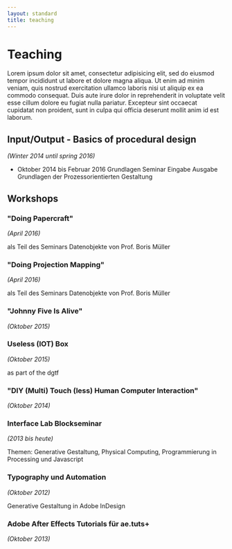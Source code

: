 ```yaml
---  
layout: standard
title: teaching
---  
```


# Teaching  

Lorem ipsum dolor sit amet, consectetur adipisicing elit, sed do eiusmod tempor incididunt ut labore et dolore magna aliqua. Ut enim ad minim veniam, quis nostrud exercitation ullamco laboris nisi ut aliquip ex ea commodo consequat. Duis aute irure dolor in reprehenderit in voluptate velit esse cillum dolore eu fugiat nulla pariatur. Excepteur sint occaecat cupidatat non proident, sunt in culpa qui officia deserunt mollit anim id est laborum.  

## Input/Output - Basics of procedural design  

_(Winter 2014 until spring 2016)_  

- Oktober 2014 bis Februar 2016 Grundlagen Seminar Eingabe Ausgabe Grundlagen der Prozessorientierten Gestaltung 

## Workshops

### "Doing Papercraft"

_(April 2016)_  

als Teil des Seminars Datenobjekte von Prof. Boris Müller


### "Doing Projection Mapping"

_(April 2016)_  

 als Teil des Seminars Datenobjekte von Prof. Boris Müller


### "Johnny Five Is Alive"  

_(Oktober 2015)_

### Useless (IOT) Box  

_(Oktober 2015)_

as part of the dgtf  

### "DIY (Multi) Touch (less) Human Computer Interaction" 

_(Oktober 2014)_  

### Interface Lab Blockseminar

_(2013 bis heute)_   

Themen: Generative Gestaltung, Physical Computing, Programmierung in Processing und Javascript  

### Typography und Automation
_(Oktober 2012)_  

Generative Gestaltung in Adobe InDesign
<!-- - April 2015 - August 2015 Betreuung Studentischer Projekte im Seminar "Microsoft Research Design Expo" von Prof. Boris Müller -->

### Adobe After Effects Tutorials für ae.tuts+

_(Oktober 2013)_  

